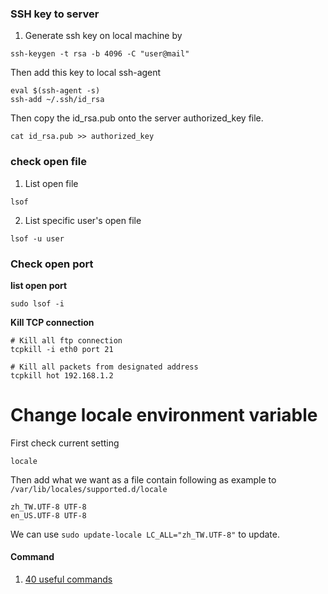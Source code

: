 ### SSH key to server
1. Generate ssh key on local machine by 
```
ssh-keygen -t rsa -b 4096 -C "user@mail"
```
Then add this key to local ssh-agent
```
eval $(ssh-agent -s)
ssh-add ~/.ssh/id_rsa
```
Then copy the id_rsa.pub onto the server authorized_key file.
```
cat id_rsa.pub >> authorized_key
```

### check open file
1. List open file
```
lsof
```
2. List specific user's open file
```
lsof -u user
```

### Check open port
**list open port**
```command
sudo lsof -i
```

**Kill TCP connection**
```command
# Kill all ftp connection
tcpkill -i eth0 port 21

# Kill all packets from designated address
tcpkill hot 192.168.1.2
```

# Change locale environment variable
First check current setting
```
locale
```
Then add what we want as a file contain following as example to `/var/lib/locales/supported.d/locale`
```
zh_TW.UTF-8 UTF-8
en_US.UTF-8 UTF-8
```
We can use `sudo update-locale LC_ALL="zh_TW.UTF-8"` to update.

#### Command 
1. [40 useful commands](https://vitux.com/40-most-used-ubuntu-commands/)
